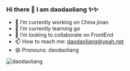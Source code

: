 ### Hi there 👋 I am daodaoliang ✨✨

- 🔭 I’m currently working on China jinan
- 🌱 I’m currently learning go
- 👯 I’m looking to collaborate on FrontEnd
- 📫 How to reach me: daodaoliang@yeah.net
- 😄 Pronouns: daodaoliang

![daodaoliang](https://github-readme-stats.vercel.app/api?username=daodaoliang&show_icons=true)
